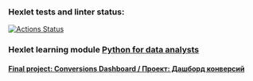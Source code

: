 ### Hexlet tests and linter status:
[![Actions Status](https://github.com/paalso/python-for-data-analysts-project-100/actions/workflows/hexlet-check.yml/badge.svg)](https://github.com/paalso/python-for-data-analysts-project-100/actions)


### Hexlet learning module [Python for data analysts](https://ru.hexlet.io/programs/python-for-data-analysts)

#### [Final project: Conversions Dashboard / Проект: Дашборд конверсий ](https://ru.hexlet.io/programs/python-for-data-analysts/projects/100)
